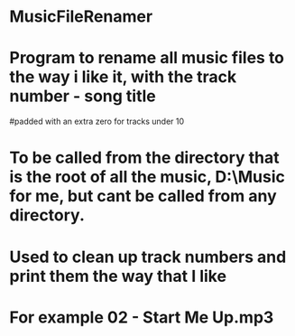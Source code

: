 # MusicFileRenamer

# Program to rename all music files to the way i like it, with the track number - song title
#padded with an extra zero for tracks under 10
# To be called from the directory that is the root of all the music, D:\Music for me, but cant be called from any directory.


# Used to clean up track numbers and print them the way that I like
# For example 02 - Start Me Up.mp3